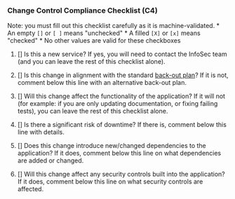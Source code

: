 ### Change Control Compliance Checklist (C4)

Note: you must fill out this checklist carefully as it is machine-validated.
    * An empty `[]` or `[ ]` means "unchecked"
    * A filled `[X]` or `[x]` means "checked"
    * No other values are valid for these checkboxes

1. [] Is this a new service? If yes, you will need to contact the InfoSec team (and you can leave the rest of this checklist alone).

2. [] Is this change in alignment with the standard [back-out plan](https://payitdev.atlassian.net/wiki/spaces/SEC/pages/2833416205/Standard+Change+Control+Back+Out+Plan)? If it is not, comment below this line with an alternative back-out plan.

3. [] Will this change affect the functionality of the application? If it will not (for example: if you are only updating documentation, or fixing failing tests), you can leave the rest of this checklist alone.

4. [] Is there a significant risk of downtime? If there is, comment below this line with details.

5. [] Does this change introduce new/changed dependencies to the application? If it does, comment below this line on what dependencies are added or changed.

6. [] Will this change affect any security controls built into the application? If it does, comment below this line on what security controls are affected.

